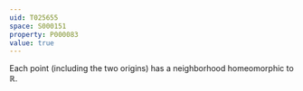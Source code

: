 ```yaml
---
uid: T025655
space: S000151
property: P000083
value: true
---
```


Each point (including the two origins) has a neighborhood homeomorphic to $\mathbb R$.


